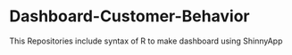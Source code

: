 # Dashboard-Customer-Behavior
This Repositories include syntax of R to make dashboard using ShinnyApp
